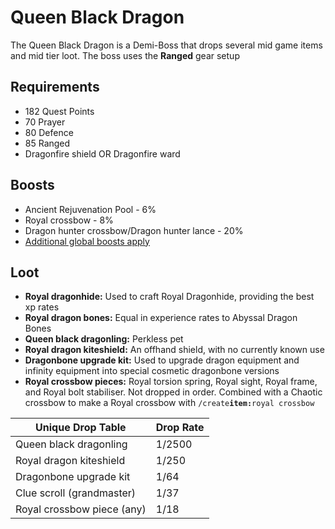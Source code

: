 # Queen Black Dragon

The Queen Black Dragon is a Demi-Boss that drops several mid game items and mid tier loot. The boss uses the **Ranged** gear setup

## Requirements

* 182 Quest Points
* 70 Prayer
* 80 Defence
* 85 Ranged
* Dragonfire shield OR Dragonfire ward

## Boosts

* Ancient Rejuvenation Pool - 6%
* Royal crossbow - 8%
* Dragon hunter crossbow/Dragon hunter lance - 20%
* [Additional global boosts apply](../../skills/combat-skills.md#boosts)

## Loot

* **Royal dragonhide:** Used to craft Royal Dragonhide, providing the best xp rates
* **Royal dragon bones:** Equal in experience rates to Abyssal Dragon Bones
* **Queen black dragonling:** Perkless pet
* **Royal dragon kiteshield:** An offhand shield, with no currently known use
* **Dragonbone upgrade kit:** Used to upgrade dragon equipment and infinity equipment into special cosmetic dragonbone versions
* **Royal crossbow pieces:** Royal torsion spring, Royal sight, Royal frame, and Royal bolt stabiliser. Not dropped in order. Combined with a Chaotic crossbow to make a Royal crossbow with `/create`**`item:`**`royal crossbow`

| **Unique Drop Table**      | **Drop Rate** |
| -------------------------- | ------------- |
| Queen black dragonling     | 1/2500        |
| Royal dragon kiteshield    | 1/250         |
| Dragonbone upgrade kit     | 1/64          |
| Clue scroll (grandmaster)  | 1/37          |
| Royal crossbow piece (any) | 1/18          |
